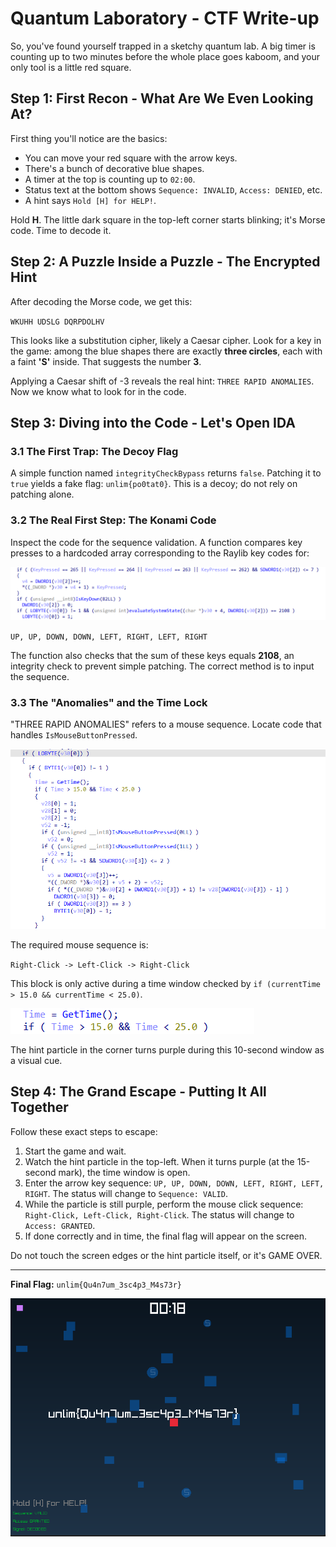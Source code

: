 # Quantum Laboratory - CTF Write-up

So, you've found yourself trapped in a sketchy quantum lab. A big timer is counting up to two minutes before the whole place goes kaboom, and your only tool is a little red square.

## Step 1: First Recon - What Are We Even Looking At?

First thing you'll notice are the basics:

* You can move your red square with the arrow keys.
* There's a bunch of decorative blue shapes.
* A timer at the top is counting up to `02:00`.
* Status text at the bottom shows `Sequence: INVALID`, `Access: DENIED`, etc.
* A hint says `Hold [H] for HELP!`.

Hold **H**. The little dark square in the top-left corner starts blinking; it's Morse code. Time to decode it.

## Step 2: A Puzzle Inside a Puzzle - The Encrypted Hint

After decoding the Morse code, we get this:

`WKUHH UDSLG DQRPDOLHV`

This looks like a substitution cipher, likely a Caesar cipher. Look for a key in the game: among the blue shapes there are exactly **three circles**, each with a faint **'S'** inside. That suggests the number **3**.

Applying a Caesar shift of -3 reveals the real hint: `THREE RAPID ANOMALIES`. Now we know what to look for in the code.

## Step 3: Diving into the Code - Let's Open IDA

### 3.1 The First Trap: The Decoy Flag

A simple function named `integrityCheckBypass` returns `false`. Patching it to `true` yields a fake flag: `unlim{po0tat0}`. This is a decoy; do not rely on patching alone.

### 3.2 The Real First Step: The Konami Code

Inspect the code for the sequence validation. A function compares key presses to a hardcoded array corresponding to the Raylib key codes for:

![Konami Code Sequence](images/1.png)

`UP, UP, DOWN, DOWN, LEFT, RIGHT, LEFT, RIGHT`

The function also checks that the sum of these keys equals **2108**, an integrity check to prevent simple patching. The correct method is to input the sequence.

### 3.3 The "Anomalies" and the Time Lock

"THREE RAPID ANOMALIES" refers to a mouse sequence. Locate code that handles `IsMouseButtonPressed`.

![Mouse Sequence](images/2.png)

The required mouse sequence is:

`Right-Click -> Left-Click -> Right-Click`

This block is only active during a time window checked by `if (currentTime > 15.0 && currentTime < 25.0)`.

![Time Lock](images/3.png)

The hint particle in the corner turns purple during this 10-second window as a visual cue.

## Step 4: The Grand Escape - Putting It All Together

Follow these exact steps to escape:

1. Start the game and wait.
2. Watch the hint particle in the top-left. When it turns purple (at the 15-second mark), the time window is open.
3. Enter the arrow key sequence: `UP, UP, DOWN, DOWN, LEFT, RIGHT, LEFT, RIGHT`. The status will change to `Sequence: VALID`.
4. While the particle is still purple, perform the mouse click sequence: `Right-Click, Left-Click, Right-Click`. The status will change to `Access: GRANTED`.
5. If done correctly and in time, the final flag will appear on the screen.

Do not touch the screen edges or the hint particle itself, or it's GAME OVER.

---

**Final Flag:** `unlim{Qu4n7um_3sc4p3_M4s73r}`

![Final Flag](images/4.png)

